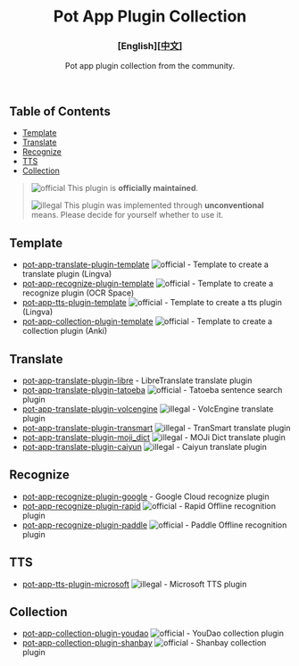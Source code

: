 <div align="center">
<h1>Pot App Plugin Collection</h1>

<h3>[English][<a href='./README.md'>中文</a>]</h3>

Pot app plugin collection from the community.

<br />

</div>

## Table of Contents

- [Template](#template)
- [Translate](#translate)
- [Recognize](#recognize)
- [TTS](#tts)
- [Collection](#collection)

> ![official] This plugin is **officially maintained**.
>
> ![illegal] This plugin was implemented through **unconventional** means. Please decide for yourself whether to use it.

## Template

- [pot-app-translate-plugin-template](https://github.com/pot-app/pot-app-translate-plugin-template) ![official] - Template to create a translate plugin (Lingva)
- [pot-app-recognize-plugin-template](https://github.com/pot-app/pot-app-recognize-plugin-template) ![official] - Template to create a recognize plugin (OCR Space)
- [pot-app-tts-plugin-template](https://github.com/pot-app/pot-app-tts-plugin-template) ![official] - Template to create a tts plugin (Lingva)
- [pot-app-collection-plugin-template](https://github.com/pot-app/pot-app-collection-plugin-template) ![official] - Template to create a collection plugin (Anki)

## Translate

- [pot-app-translate-plugin-libre](https://github.com/Integral-Tech/pot-app-translate-plugin-libre) - LibreTranslate translate plugin 
- [pot-app-translate-plugin-tatoeba](https://github.com/pot-app/pot-app-translate-plugin-tatoeba) ![official] - Tatoeba sentence search plugin
- [pot-app-translate-plugin-volcengine](https://github.com/TechDecryptor/pot-app-translate-plugin-volcengine) ![illegal] - VolcEngine translate plugin
- [pot-app-translate-plugin-transmart](https://github.com/TechDecryptor/pot-app-translate-plugin-transmart) ![illegal] - TranSmart translate plugin
- [pot-app-translate-plugin-moji_dict](https://github.com/TechDecryptor/pot-app-translate-plugin-moji_dict) ![illegal] - MOJi Dict translate plugin
- [pot-app-translate-plugin-caiyun](https://github.com/TechDecryptor/pot-app-translate-plugin-caiyun) ![illegal] - Caiyun translate plugin

## Recognize

- [pot-app-recognize-plugin-google](https://github.com/Integral-Tech/pot-app-recognize-plugin-google) - Google Cloud recognize plugin
- [pot-app-recognize-plugin-rapid](https://github.com/pot-app/pot-app-recognize-plugin-rapid) ![official] - Rapid Offline recognition plugin
- [pot-app-recognize-plugin-paddle](https://github.com/pot-app/pot-app-recognize-plugin-paddle) ![official] - Paddle Offline recognition plugin

## TTS

- [pot-app-tts-plugin-microsoft](https://github.com/TechDecryptor/pot-app-tts-plugin-microsoft) ![illegal] - Microsoft TTS plugin

## Collection

- [pot-app-collection-plugin-youdao](https://github.com/pot-app/pot-app-collection-plugin-youdao) ![official] - YouDao collection plugin
- [pot-app-collection-plugin-shanbay](https://github.com/pot-app/pot-app-collection-plugin-shanbay) ![official] - Shanbay collection plugin

[official]: https://img.shields.io/badge/official-yellow
[illegal]: https://img.shields.io/badge/illegal-grey
